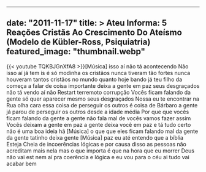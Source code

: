 
---
date: "2011-11-17"
title: > 
    Ateu Informa: 5 Reações Cristãs Ao Crescimento Do Ateísmo (Modelo de Kübler-Ross, Psiquiatria)
featured_image: "thumbnail.webp"
---
{{< youtube TQKBJGnXfA8 >}}[Música]
isso aí não tá acontecendo Não isso aí
já tem is é só modinha os cristãos nunca
tiveram tão fortes nunca houveram tantos
cristãos no mundo quanto
hoje bando já teu filho da começa a
falar de coisa importante deixa a gente
em paz seus desgraçados não tá vendo aí
não Restart terremoto corrupção Vocês
ficam falando da gente só quer aparecer
mesmo seus desgraçados Nossa eu te
encontrar na
Rua olha cara essa coisa de perseguir os
outros é coisa de Bárbaro a gente já
parou de perseguir os outros desde a
idade média Por que que vocês ficam
falando da gente a gente não fala mal de
vocês vamos fazer assim Vocês deixam a
gente em paz a gente deixa você em paz e
tá tudo certo não é uma boa ideia hã
[Música]
o que que eles ficam falando mal da
gente da gente
tatinho deixa gente
[Música]
paz eu até entendo que a bíblia Esteja
Cheia de incoerências lógicas e por
causa disso as pessoas não acreditam
mais nela mas o que importa é que na
hora que eu morrer Deus não vai est nem
aí pra coerência e lógica e eu vou para
o céu
ai tudo vai acabar bem